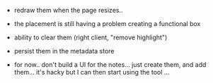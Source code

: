 - redraw them when the page resizes..
- the placement is still having a problem creating a functional box
- ability to clear them (right client, "remove highlight")
- persist them in the metadata store

- for now.. don't build a UI for the notes... just create them, and add them...
  it's hacky but I can then start using the tool ...
